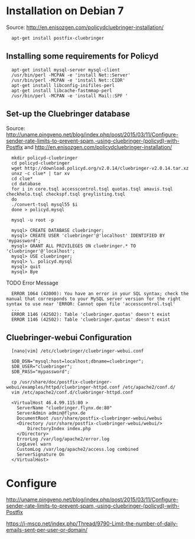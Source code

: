 # Installation on Debian 7

Source: http://en.enisozgen.com/policydcluebringer-installation/

```
  apt-get install postfix-cluebringer
```

## Installing some requirements for Policyd

```
  apt-get install mysql-server mysql-client
  /usr/bin/perl -MCPAN -e 'install Net::Server'
  /usr/bin/perl -MCPAN -e 'install Net::CIDR'
  apt-get install libconfig-inifiles-perl
  apt-get install libcache-fastmmap-perl
  /usr/bin/perl -MCPAN -e 'install Mail::SPF '
```

## Set-up the Cluebringer database

Source: http://uname.pingveno.net/blog/index.php/post/2015/03/11/Configure-sender-rate-limits-to-prevent-spam,-using-cluebringer-(policyd)-with-Postfix and http://en.enisozgen.com/policydcluebringer-installation/

```
  mkdir policyd-cluebringer
  cd policyd-cluebringer
  wget http://download.policyd.org/v2.0.14/cluebringer-v2.0.14.tar.xz
  unxz -c clue* | tar xv
  cd clue*
  cd database
  for i in core.tsql accesscontrol.tsql quotas.tsql amavis.tsql checkhelo.tsql checkspf.tsql greylisting.tsql
  do
  ./convert-tsql mysql55 $i
  done > policyd.mysql
```

```
  mysql -u root -p
```

```
  mysql> CREATE DATABASE cluebringer;
  mysql> CREATE USER 'cluebringer'@'localhost' IDENTIFIED BY 'mypassword';
  mysql> GRANT ALL PRIVILEGES ON cluebringer.* TO 'cluebringer'@'localhost';
  mysql> USE cluebringer;
  mysql> \. policyd.mysql
  mysql> quit
  mysql> Bye
```

TODO Error Message
```
  ERROR 1064 (42000): You have an error in your SQL syntax; check the manual that corresponds to your MySQL server version for the right syntax to use near 'ERROR: Cannot open file 'accesscontrol.tsql'
  ...
  ERROR 1146 (42S02): Table 'cluebringer.quotas' doesn't exist
  ERROR 1146 (42S02): Table 'cluebringer.quotas' doesn't exist

```

## Cluebringer-webui Configuration

```
  [nano|vim] /etc/cluebringer/cluebringer-webui.conf
```

```
  $DB_DSN="mysql:host=localhost;dbname=cluebringer";
  $DB_USER="cluebringer";
  $DB_PASS="mypassword";
```

```
  cp /usr/share/doc/postfix-cluebringer-webui/examples/httpd/cluebringer-httpd.conf /etc/apache2/conf.d/
  vim /etc/apache2/conf.d/cluebringer-httpd.conf
```

```
  <VirtualHost 46.4.99.115:80 >
    ServerName "cluebringer.flynx.de:80"
    ServerAdmin admin@flynx.de
    DocumentRoot /usr/share/postfix-cluebringer-webui/webui
    <Directory /usr/share/postfix-cluebringer-webui/webui/>
        DirectoryIndex index.php
    </Directory>
    ErrorLog /var/log/apache2/error.log
    LogLevel warn
    CustomLog /var/log/apache2/access.log combined
    ServerSignature On
  </VirtualHost>
```

# Configure
http://uname.pingveno.net/blog/index.php/post/2015/03/11/Configure-sender-rate-limits-to-prevent-spam,-using-cluebringer-(policyd)-with-Postfix

https://i-mscp.net/index.php/Thread/9790-Limit-the-number-of-daily-emails-sent-per-user-or-domain/